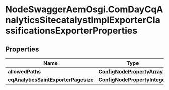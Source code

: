 # NodeSwaggerAemOsgi.ComDayCqAnalyticsSitecatalystImplExporterClassificationsExporterProperties

## Properties

Name | Type | Description | Notes
------------ | ------------- | ------------- | -------------
**allowedPaths** | [**ConfigNodePropertyArray**](ConfigNodePropertyArray.md) |  | [optional] 
**cqAnalyticsSaintExporterPagesize** | [**ConfigNodePropertyInteger**](ConfigNodePropertyInteger.md) |  | [optional] 


